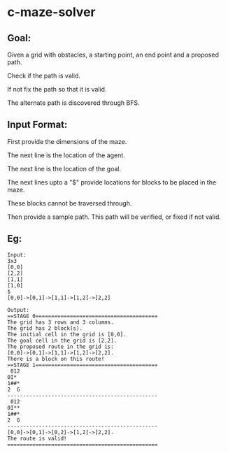 # c-maze-solver
## Goal:
Given a grid with obstacles, a starting point, an end point and a proposed path.

Check if the path is valid.

If not fix the path so that it is valid.

The alternate path is discovered through BFS.

## Input Format:
First provide the dimensions of the maze.

The next line is the location of the agent.

The next line is the location of the goal.

The next lines upto a "$" provide locations for blocks to be placed in the maze.

These blocks cannot be traversed through.

Then provide a sample path. This path will be verified, or fixed if not valid.

## Eg:
```
Input:
3x3
[0,0]
[2,2]
[1,1]
[1,0]
$
[0,0]->[0,1]->[1,1]->[1,2]->[2,2]

Output:
==STAGE 0=======================================
The grid has 3 rows and 3 columns.
The grid has 2 block(s).
The initial cell in the grid is [0,0].
The goal cell in the grid is [2,2].
The proposed route in the grid is:
[0,0]->[0,1]->[1,1]->[1,2]->[2,2].
There is a block on this route!
==STAGE 1=======================================
 012
0I* 
1##*
2  G
------------------------------------------------
 012
0I**
1##*
2  G
------------------------------------------------
[0,0]->[0,1]->[0,2]->[1,2]->[2,2].
The route is valid!
================================================
```
